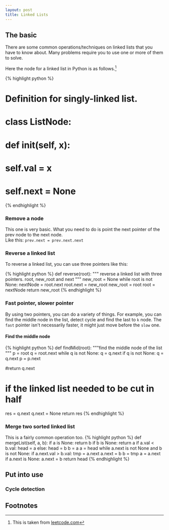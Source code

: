 ```yaml
---
layout: post
title: Linked Lists
---
```



## The basic  
There are some common operations/techniques on linked lists that you have to know about. Many problems require you to use one or more of them to solve.  

Here the node for a linked list in Python is as follows.[^1]

{% highlight python %}
# Definition for singly-linked list.
# class ListNode:
#     def __init__(self, x):
#         self.val = x
#         self.next = None
{% endhighlight %}

### Remove a node
This one is very basic. What you need to do is point the next pointer of the prev node to the next node.  
Like this: `prev.next = prev.next.next`


### Reverse a linked list
To reverse a linked list, you can use three pointers like this:

{% highlight python %}
def reverse(root):
  """
  reverse a linked list with three pointers.
  root, new_root and next
  """
  new_root = None
  while root is not None:
    nextNode = root.next
    root.next = new_root
    new_root = root
    root = nextNode
  return new_root
{% endhighlight %}

### Fast pointer, slower pointer
By using two pointers, you can do a variety of things. For example, you can find the middle node in the list, detect cycle and find the last to `k` node. The `fast` pointer isn't necessarily faster, it might just move before the `slow` one.
#### Find the middle node
{% highlight python %}
def findMid(root):
  """find the middle node of the list
  """
  p = root
  q = root.next
  while q is not None:
    q = q.next
    if q is not None:
      q = q.next
      p = p.next
  
  #return q.next
  # if the linked list needed to be cut in half
  res = q.next
  q.next = None
  return res
{% endhighlight %}

### Merge two sorted linked list

This is a fairly common operation too.
{% highlight python %}
def mergeList(self, a, b):
    if a is None:
        return b
    if b is None:
        return a
    if a.val < b.val:
        head = a
    else:
        head = b
        b = a
        a = head
    while a.next is not None and b is not None:
        if a.next.val > b.val:
            tmp = a.next
            a.next = b
            b = tmp
        a = a.next
    if a.next is None:
        a.next = b
    return head
{% endhighlight %}

## Put into use

### Cycle detection


## Footnotes
[^1]: This is taken from [leetcode.com](https://oj.leetcode.com/)
